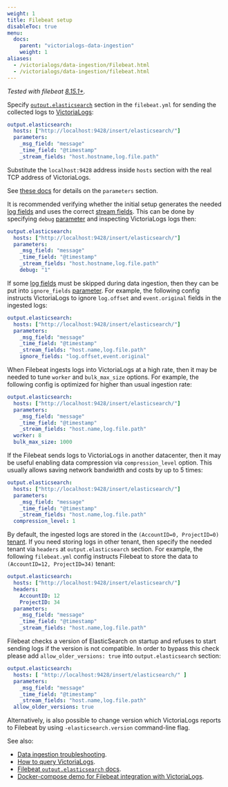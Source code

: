 ```yaml
---
weight: 1
title: Filebeat setup
disableToc: true
menu:
  docs:
    parent: "victorialogs-data-ingestion"
    weight: 1
aliases:
  - /victorialogs/data-ingestion/Filebeat.html
  - /victorialogs/data-ingestion/filebeat.html
---
```


_Tested with filebeat [8.15.1+](https://www.elastic.co/guide/en/beats/libbeat/8.17/release-notes-8.15.1.html.)._

Specify [`output.elasticsearch`](https://www.elastic.co/guide/en/beats/filebeat/current/elasticsearch-output.html) section in the `filebeat.yml`
for sending the collected logs to [VictoriaLogs](https://docs.victoriametrics.com/victorialogs/):

```yaml
output.elasticsearch:
  hosts: ["http://localhost:9428/insert/elasticsearch/"]
  parameters:
    _msg_field: "message"
    _time_field: "@timestamp"
    _stream_fields: "host.hostname,log.file.path"
```

Substitute the `localhost:9428` address inside `hosts` section with the real TCP address of VictoriaLogs.

See [these docs](https://docs.victoriametrics.com/victorialogs/data-ingestion/#http-parameters) for details on the `parameters` section.

It is recommended verifying whether the initial setup generates the needed [log fields](https://docs.victoriametrics.com/victorialogs/keyconcepts/#data-model)
and uses the correct [stream fields](https://docs.victoriametrics.com/victorialogs/keyconcepts/#stream-fields).
This can be done by specifying `debug` [parameter](https://docs.victoriametrics.com/victorialogs/data-ingestion/#http-parameters)
and inspecting VictoriaLogs logs then:

```yaml
output.elasticsearch:
  hosts: ["http://localhost:9428/insert/elasticsearch/"]
  parameters:
    _msg_field: "message"
    _time_field: "@timestamp"
    _stream_fields: "host.hostname,log.file.path"
    debug: "1"
```

If some [log fields](https://docs.victoriametrics.com/victorialogs/keyconcepts/#data-model) must be skipped
during data ingestion, then they can be put into `ignore_fields` [parameter](https://docs.victoriametrics.com/victorialogs/data-ingestion/#http-parameters).
For example, the following config instructs VictoriaLogs to ignore `log.offset` and `event.original` fields in the ingested logs:

```yaml
output.elasticsearch:
  hosts: ["http://localhost:9428/insert/elasticsearch/"]
  parameters:
    _msg_field: "message"
    _time_field: "@timestamp"
    _stream_fields: "host.name,log.file.path"
    ignore_fields: "log.offset,event.original"
```

When Filebeat ingests logs into VictoriaLogs at a high rate, then it may be needed to tune `worker` and `bulk_max_size` options.
For example, the following config is optimized for higher than usual ingestion rate:

```yaml
output.elasticsearch:
  hosts: ["http://localhost:9428/insert/elasticsearch/"]
  parameters:
    _msg_field: "message"
    _time_field: "@timestamp"
    _stream_fields: "host.name,log.file.path"
  worker: 8
  bulk_max_size: 1000
```

If the Filebeat sends logs to VictoriaLogs in another datacenter, then it may be useful enabling data compression via `compression_level` option.
This usually allows saving network bandwidth and costs by up to 5 times:

```yaml
output.elasticsearch:
  hosts: ["http://localhost:9428/insert/elasticsearch/"]
  parameters:
    _msg_field: "message"
    _time_field: "@timestamp"
    _stream_fields: "host.name,log.file.path"
  compression_level: 1
```

By default, the ingested logs are stored in the `(AccountID=0, ProjectID=0)` [tenant](https://docs.victoriametrics.com/victorialogs/#multitenancy).
If you need storing logs in other tenant, then specify the needed tenant via `headers` at `output.elasticsearch` section.
For example, the following `filebeat.yml` config instructs Filebeat to store the data to `(AccountID=12, ProjectID=34)` tenant:

```yaml
output.elasticsearch:
  hosts: ["http://localhost:9428/insert/elasticsearch/"]
  headers:
    AccountID: 12
    ProjectID: 34
  parameters:
    _msg_field: "message"
    _time_field: "@timestamp"
    _stream_fields: "host.name,log.file.path"
```

Filebeat checks a version of ElasticSearch on startup and refuses to start sending logs if the version is not compatible.
In order to bypass this check please add `allow_older_versions: true` into `output.elasticsearch` section:

```yaml
output.elasticsearch:
  hosts: [ "http://localhost:9428/insert/elasticsearch/" ]
  parameters:
    _msg_field: "message"
    _time_field: "@timestamp"
    _stream_fields: "host.name,log.file.path"
  allow_older_versions: true
```

Alternatively, is also possible to change version which VictoriaLogs reports to Filebeat by using `-elasticsearch.version`
command-line flag.

See also:

- [Data ingestion troubleshooting](https://docs.victoriametrics.com/victorialogs/data-ingestion/#troubleshooting).
- [How to query VictoriaLogs](https://docs.victoriametrics.com/victorialogs/querying/).
- [Filebeat `output.elasticsearch` docs](https://www.elastic.co/guide/en/beats/filebeat/current/elasticsearch-output.html).
- [Docker-compose demo for Filebeat integration with VictoriaLogs](https://github.com/VictoriaMetrics/VictoriaMetrics/tree/master/deployment/docker/victorialogs/filebeat).
